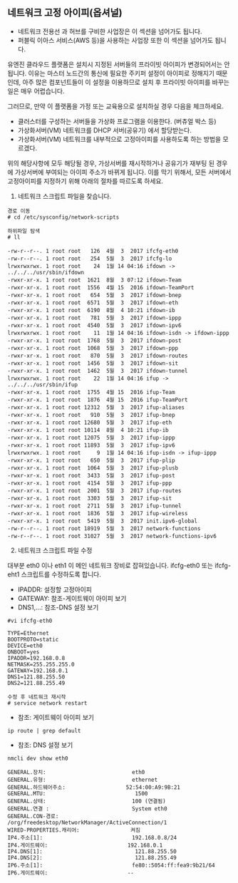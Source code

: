 ## 네트워크 고정 아이피(옵셔널)

* 네트워크 전용선 과 허브를 구비한 사업장은 이 섹션을 넘어가도 됩니다.
* 퍼블릭 이아스 서비스(AWS 등)을 사용하는 사업장 또한 이 섹션을 넘어가도 됩니다.

유엔진 클라우드 플랫폼은 설치시 지정된 서버들의 프라이빗 아이피가 변경되어서는 안됩니다.
이유는 마스터 노드간의 통신에 필요한 주키퍼 설정이 아이피로 정해지기 때문인데, 
아주 많은 컴포넌트들이 이 설정을 이용하므로 설치 후 프라이빗 아이피를 바꾸는 일은 매우 어렵습니다.
  
그러므로, 만약 이 플랫폼을 가정 또는 교육용으로 설치하실 경우 다음을 체크하세요.
 
- 클러스터를 구성하는 서버들을 가상화 프로그램을 이용한다. (버츄얼 박스 등)
- 가상화서버(VM) 네트워크를 DHCP 서버(공유기) 에서 할당받는다.
- 가상화서버(VM) 네트워크를 내부적으로 고정아이피를 사용하도록 하는 방법을 모르겠다.


위의 해당사항에 모두 해당될 경우, 가상서버를 재시작하거나 공유기가 재부팅 된 경우에 가상서버에 부여되는 아이피 주소가 바뀌게 됩니다.
이를 막기 위해서, 모든 서버에서 고정아이피를 지정하기 위해 아래의 절차를 따르도록 하세요.


1. 네트워크 스크립트 파일을 찾습니다.

```
경로 이동
# cd /etc/sysconfig/network-scripts

하위파일 탐색
# ll

-rw-r--r--. 1 root root   126  4월  3  2017 ifcfg-eth0
-rw-r--r--. 1 root root   254  5월  3  2017 ifcfg-lo
lrwxrwxrwx. 1 root root    24  1월 14 04:16 ifdown -> ../../../usr/sbin/ifdown
-rwxr-xr-x. 1 root root  1621  8월  3 07:12 ifdown-Team
-rwxr-xr-x. 1 root root  1556  4월 15  2016 ifdown-TeamPort
-rwxr-xr-x. 1 root root   654  5월  3  2017 ifdown-bnep
-rwxr-xr-x. 1 root root  6571  5월  3  2017 ifdown-eth
-rwxr-xr-x. 1 root root  6190  8월  4 10:21 ifdown-ib
-rwxr-xr-x. 1 root root   781  5월  3  2017 ifdown-ippp
-rwxr-xr-x. 1 root root  4540  5월  3  2017 ifdown-ipv6
lrwxrwxrwx. 1 root root    11  1월 14 04:16 ifdown-isdn -> ifdown-ippp
-rwxr-xr-x. 1 root root  1768  5월  3  2017 ifdown-post
-rwxr-xr-x. 1 root root  1068  5월  3  2017 ifdown-ppp
-rwxr-xr-x. 1 root root   870  5월  3  2017 ifdown-routes
-rwxr-xr-x. 1 root root  1456  5월  3  2017 ifdown-sit
-rwxr-xr-x. 1 root root  1462  5월  3  2017 ifdown-tunnel
lrwxrwxrwx. 1 root root    22  1월 14 04:16 ifup -> ../../../usr/sbin/ifup
-rwxr-xr-x. 1 root root  1755  4월 15  2016 ifup-Team
-rwxr-xr-x. 1 root root  1876  4월 15  2016 ifup-TeamPort
-rwxr-xr-x. 1 root root 12312  5월  3  2017 ifup-aliases
-rwxr-xr-x. 1 root root   910  5월  3  2017 ifup-bnep
-rwxr-xr-x. 1 root root 12680  5월  3  2017 ifup-eth
-rwxr-xr-x. 1 root root 10114  8월  4 10:21 ifup-ib
-rwxr-xr-x. 1 root root 12075  5월  3  2017 ifup-ippp
-rwxr-xr-x. 1 root root 11893  5월  3  2017 ifup-ipv6
lrwxrwxrwx. 1 root root     9  1월 14 04:16 ifup-isdn -> ifup-ippp
-rwxr-xr-x. 1 root root   650  5월  3  2017 ifup-plip
-rwxr-xr-x. 1 root root  1064  5월  3  2017 ifup-plusb
-rwxr-xr-x. 1 root root  3433  5월  3  2017 ifup-post
-rwxr-xr-x. 1 root root  4154  5월  3  2017 ifup-ppp
-rwxr-xr-x. 1 root root  2001  5월  3  2017 ifup-routes
-rwxr-xr-x. 1 root root  3303  5월  3  2017 ifup-sit
-rwxr-xr-x. 1 root root  2711  5월  3  2017 ifup-tunnel
-rwxr-xr-x. 1 root root  1836  5월  3  2017 ifup-wireless
-rwxr-xr-x. 1 root root  5419  5월  3  2017 init.ipv6-global
-rw-r--r--. 1 root root 18919  5월  3  2017 network-functions
-rw-r--r--. 1 root root 31027  5월  3  2017 network-functions-ipv6
```

2. 네트워크 스크립트 파일 수정

대부분 eth0 이나 eth1 이 메인 네트워크 장비로 잡혀있습니다. ifcfg-eth0 또는 ifcfg-eht1 스크립트를 수정하도록 합니다.

- IPADDR: 설정할 고정아이피
- GATEWAY: 참조-게이트웨이 아이피 보기
- DNS1,...: 참조-DNS 설정 보기

```
#vi ifcfg-eth0

TYPE=Ethernet
BOOTPROTO=static
DEVICE=eth0
ONBOOT=yes
IPADDR=192.168.0.8
NETMASK=255.255.255.0
GATEWAY=192.168.0.1
DNS1=121.88.255.50
DNS2=121.88.255.49

수정 후 네트워크 재시작
# service network restart
```

* 참조: 게이트웨이 아이피 보기

```
ip route | grep default
```

* 참조: DNS 설정 보기

```
nmcli dev show eth0

GENERAL.장치:                           eth0
GENERAL.유형:                           ethernet
GENERAL.하드웨어주소:                   52:54:00:A9:9B:21
GENERAL.MTU:                            1500
GENERAL.상태:                           100 (연결됨)
GENERAL.연결 :                          System eth0
GENERAL.CON-경로:                       /org/freedesktop/NetworkManager/ActiveConnection/1
WIRED-PROPERTIES.캐리어:                켜짐
IP4.주소[1]:                            192.168.0.8/24
IP4.게이트웨이:                         192.168.0.1
IP4.DNS[1]:                             121.88.255.50
IP4.DNS[2]:                             121.88.255.49
IP6.주소[1]:                            fe80::5054:ff:fea9:9b21/64
IP6.게이트웨이:                         --
```